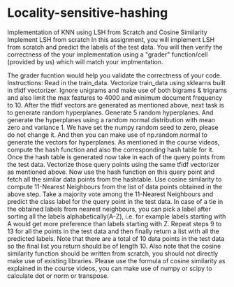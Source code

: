 # Locality-sensitive-hashing
Implementation of KNN using LSH from Scratch and Cosine Similarity
Implement LSH from scratch
In this assignment, you will implement LSH from scratch and predict the labels of the test data. You will then verify the correctness of the your implementation using a "grader" function/cell (provided by us) which will match your implmentation.

The grader fucntion would help you validate the correctness of your code.
Instructions:
Read in the train_data.
Vectorize train_data using sklearns built in tfidf vectorizer.
Ignore unigrams and make use of both bigrams & trigrams and also limit the max features to 4000 and minimum document frequency to 10.
After the tfidf vectors are generated as mentioned above, next task is to generate random hyperplanes.
Generate 5 random hyperplanes. And generate the hyperplanes using a random normal distribution with mean zero and variance 1.
We have set the numpy random seed to zero, please do not change it. And then you can make use of np.random.normal to generate the vectors for hyperplanes.
As mentioned in the course videos, compute the hash function and also the corresponding hash table for it.
Once the hash table is generated now take in each of the query points from the test data.
Vectorize those query points using the same tfidf vectorizer as mentioned above.
Now use the hash function on this query point and fetch all the similar data points from the hashtable.
Use cosine similarity to compute 11-Nearest Neighbours from the list of data points obtained in the above step.
Take a majority vote among the 11-Nearest Neighbours and predict the class label for the query point in the test data.
In case of a tie in the obtained labels from nearest neighbours, you can pick a label after sorting all the labels alphabetically(A-Z), i.e. for example labels starting with A would get more preference than labels starting with Z.
Repeat steps 9 to 13 for all the points in the test data and then finally return a list with all the predicted labels.
Note that there are a total of 10 data points in the test data so the final list you return should be of length 10.
Also note that the cosine similarity function should be written from scratch, you should not directly make use of existing libraries.
Please use the formula of cosine similarity as explained in the course videos, you can make use of numpy or scipy to calculate dot or norm or transpose.
